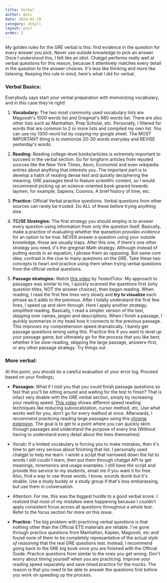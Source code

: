 ```yaml
---
title: Verbal
author: Qavi
date: 2024-05-20
category: Jekyll
layout: post
order: 2
---
```

My golden rules for the GRE verbal is this: find evidence in the question for every answer you pick. Never use outside knowledge to pick an answer. Once I understood this, I felt like an idiot. Chatgpt performs really well at verbal questions for this reason, because it attentively matches every detail in the question to the answer choices. It's less like thinking and more like listening. Keeping this rule in mind, here's what I did for verbal;

### Verbal Basics:
Everybody says start your verbal preparation with memorizing vocabulary, and in this case they're right!

1. <b>Vocabulary:</b> The two most commonly used vocabulary lists are Magoosh's 1000 words list and Gregmat's 980 words list. There are also other lists such as Manhattan, Prep Scholar, etc. Personally, I filtered for words that are common to 2 or more lists and compiled my own list. You can use my 1300-word list by copying my google sheet. The MOST IMPORTANT thing is to memorize 20-30 words everyday and REVISE yesterday's words.

2. <b>Reading:</b> Reading college-level books/articles is extremely important to succeed in the verbal section. Go for longform articles from reputed sources like the New York TImes, Aeon, Economist and even wikipedia entries about anything that interests you. The important part is to develop a habit of reading dense text and quickly deciphering the meaning. GRE passages tend to feature scientific content, so I would recommend picking up an science-oriented book geared towards laymen, for example; Sapiens, Cosmos, A brief history of time, etc.

3. <b>Practice:</b> Official Verbal practice questions. Verbal questions from other sources can rarely be trusted. Do ALL of these before trying anything else. 

4. <b>TC/SE Strategies:</b> The first strategy you should employ is to answer every question using information from only the question itself. Basically, make a practice of evaluating whether the quesetion <i>provides evidence</i> for an option to be true. NEVER answer a question using your outside knowledge, those are usually traps. After this one, if there's one other strategy you need, it's the gregmat Math strategy. Although instead of putting words in an equation, I phrase them as opposing. But same core idea; contrast is the clue to many questions on the GRE. Take these two concepts to heart and practice using them when trying verbal questions from the official verbal questions.

5. <b>Passage strategies:</b> Watch [this video](https://www.youtube.com/watch?v=dPvWRYPadFg&pp=ygUZdGVzdGVkIHR1dG9yIGdyZSBwYXNzYWdlcw%3D%3D) by TestedTutor. My approach to passages was similar to his, I quickly scanned the questions first (only question titles, NOT the answer choices), then began reading. When reading, I read the first few lines very slowly and <b> try to visualize </b> each phrase as it adds to the previous. After I totally understand the first few lines, I speed up and skim through. Here I apply another strategy; simplified reading. Basically, I read a simpler version of the text, skipping over names, jargon and descriptions. When I finish a passage, I quickly summarize in my head how it connects to the previous passage. This improves my comprehension speed dramatically. I barely get passage questions wrong using this. Practice this if you want to level up your passage game, but ultimately go for the process that you like best, whether it be slow-reading, skipping the large passage, answers-first, or any other passage strategy. Try things out.

### More verbal:
At this point, you should do a careful evaluation of your error log. Proceed based on your findings;

+ <b>Passages:</b> What if I told you that you could finish passage questions so fast that you'll be sitting around and waiting for the test to finish? That is infact very doable with the GRE verbal section, simply by increasing your reading speed. [This video](https://www.youtube.com/watch?v=ZwEquW_Yij0&pp=ygUOc3BlZWQgcmVhZGluZyA%3D) shows different speed reading techniques like reducing subvocalization, cursor method, etc. Use what works well for you, don't go for every method at once. Afterwards, I recommend practicing reading large passages using this [chrome extension](https://chromewebstore.google.com/detail/swiftread-read-faster-lea/ipikiaejjblmdopojhpejjmbedhlibno). The goal is to get to a point where you can quickly skim through passages and understand the purpose of every line (Without having to understand every detail about the lines themselves)

+ Vocab: If a limited vocabulary is forcing you to make mistakes, then it's time to get very serious about finishing that list. I personally used chatgpt to help me learn. I wrote a script that narrowed down the list to words I still coudn't learn, then put them through chatgpt API to get meanings, mnemonics and usage examples. I still have the script and provide this service to my students, email me if you want it for free. Also, find a way to use those words. I know, sounds dumb but it's doable. Use a study buddy or a study group if that's less embarassing, but use them in conversation.

+ Attention: For me, this was the biggest hurdle to a good verbal score. I realized that most of my mistakes were happening because I couldn't apply consistent focus across all questions throughout a whole test. Refer to the focus section for more on this issue.

+ <b>Practice:</b> The big problem with practicing verbal questions is that nothing other than the Official ETS materials are reliable. I've gone through practice questions from Manhattan, Kaplan, Magoosh, etc and found none of them to be completely represantative of the actual <i>style of reasoning</i> that the real GRE questions test. Instead, I recommend going back to the GRE big book once you are finished with the Official Guide. Practice questions from similar to the ones you get wrong. Don't worry about timing yourself when you are practicing. Improve your reading speed separately and save timed practice for the mocks. The reason is that you need to be able to answer the questions first before you work on speeding up the process.
